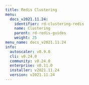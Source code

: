 ```yaml
---
title: Redis Clustering
menu:
  docs_v2021.11.24:
    identifier: rd-clustering-redis
    name: Clustering
    parent: rd-redis-guides
    weight: 25
menu_name: docs_v2021.11.24
info:
  autoscaler: v0.9.0
  cli: v0.24.0
  community: v0.24.0
  enterprise: v0.11.0
  installer: v2021.11.24
  version: v2021.11.24
---
```


